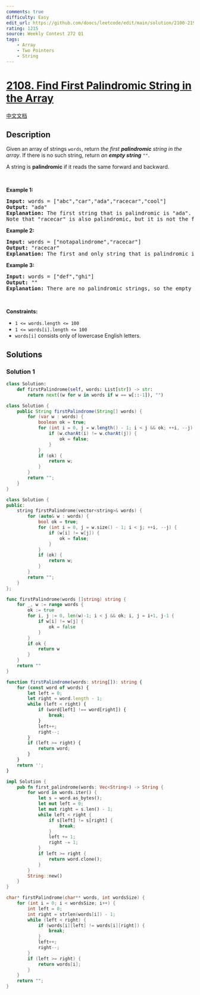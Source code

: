 ```yaml
---
comments: true
difficulty: Easy
edit_url: https://github.com/doocs/leetcode/edit/main/solution/2100-2199/2108.Find%20First%20Palindromic%20String%20in%20the%20Array/README_EN.md
rating: 1215
source: Weekly Contest 272 Q1
tags:
    - Array
    - Two Pointers
    - String
---
```


# [2108. Find First Palindromic String in the Array](https://leetcode.com/problems/find-first-palindromic-string-in-the-array)

[中文文档](/solution/2100-2199/2108.Find%20First%20Palindromic%20String%20in%20the%20Array/README.md)

## Description

<p>Given an array of strings <code>words</code>, return <em>the first <strong>palindromic</strong> string in the array</em>. If there is no such string, return <em>an <strong>empty string</strong> </em><code>&quot;&quot;</code>.</p>

<p>A string is <strong>palindromic</strong> if it reads the same forward and backward.</p>

<p>&nbsp;</p>
<p><strong class="example">Example 1:</strong></p>

<pre>
<strong>Input:</strong> words = [&quot;abc&quot;,&quot;car&quot;,&quot;ada&quot;,&quot;racecar&quot;,&quot;cool&quot;]
<strong>Output:</strong> &quot;ada&quot;
<strong>Explanation:</strong> The first string that is palindromic is &quot;ada&quot;.
Note that &quot;racecar&quot; is also palindromic, but it is not the first.
</pre>

<p><strong class="example">Example 2:</strong></p>

<pre>
<strong>Input:</strong> words = [&quot;notapalindrome&quot;,&quot;racecar&quot;]
<strong>Output:</strong> &quot;racecar&quot;
<strong>Explanation:</strong> The first and only string that is palindromic is &quot;racecar&quot;.
</pre>

<p><strong class="example">Example 3:</strong></p>

<pre>
<strong>Input:</strong> words = [&quot;def&quot;,&quot;ghi&quot;]
<strong>Output:</strong> &quot;&quot;
<strong>Explanation:</strong> There are no palindromic strings, so the empty string is returned.
</pre>

<p>&nbsp;</p>
<p><strong>Constraints:</strong></p>

<ul>
	<li><code>1 &lt;= words.length &lt;= 100</code></li>
	<li><code>1 &lt;= words[i].length &lt;= 100</code></li>
	<li><code>words[i]</code> consists only of lowercase English letters.</li>
</ul>

## Solutions

### Solution 1

<!-- tabs:start -->

```python
class Solution:
    def firstPalindrome(self, words: List[str]) -> str:
        return next((w for w in words if w == w[::-1]), "")
```

```java
class Solution {
    public String firstPalindrome(String[] words) {
        for (var w : words) {
            boolean ok = true;
            for (int i = 0, j = w.length() - 1; i < j && ok; ++i, --j) {
                if (w.charAt(i) != w.charAt(j)) {
                    ok = false;
                }
            }
            if (ok) {
                return w;
            }
        }
        return "";
    }
}
```

```cpp
class Solution {
public:
    string firstPalindrome(vector<string>& words) {
        for (auto& w : words) {
            bool ok = true;
            for (int i = 0, j = w.size() - 1; i < j; ++i, --j) {
                if (w[i] != w[j]) {
                    ok = false;
                }
            }
            if (ok) {
                return w;
            }
        }
        return "";
    }
};
```

```go
func firstPalindrome(words []string) string {
	for _, w := range words {
		ok := true
		for i, j := 0, len(w)-1; i < j && ok; i, j = i+1, j-1 {
			if w[i] != w[j] {
				ok = false
			}
		}
		if ok {
			return w
		}
	}
	return ""
}
```

```ts
function firstPalindrome(words: string[]): string {
    for (const word of words) {
        let left = 0;
        let right = word.length - 1;
        while (left < right) {
            if (word[left] !== word[right]) {
                break;
            }
            left++;
            right--;
        }
        if (left >= right) {
            return word;
        }
    }
    return '';
}
```

```rust
impl Solution {
    pub fn first_palindrome(words: Vec<String>) -> String {
        for word in words.iter() {
            let s = word.as_bytes();
            let mut left = 0;
            let mut right = s.len() - 1;
            while left < right {
                if s[left] != s[right] {
                    break;
                }
                left += 1;
                right -= 1;
            }
            if left >= right {
                return word.clone();
            }
        }
        String::new()
    }
}
```

```c
char* firstPalindrome(char** words, int wordsSize) {
    for (int i = 0; i < wordsSize; i++) {
        int left = 0;
        int right = strlen(words[i]) - 1;
        while (left < right) {
            if (words[i][left] != words[i][right]) {
                break;
            }
            left++;
            right--;
        }
        if (left >= right) {
            return words[i];
        }
    }
    return "";
}
```

<!-- tabs:end -->

<!-- end -->
